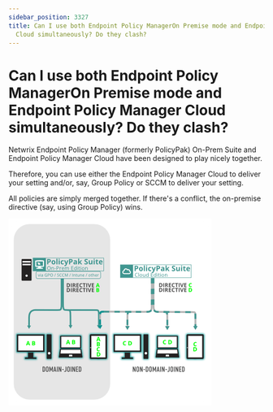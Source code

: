 ```yaml
---
sidebar_position: 3327
title: Can I use both Endpoint Policy ManagerOn Premise mode and Endpoint Policy Manager
  Cloud simultaneously? Do they clash?
---
```


# Can I use both Endpoint Policy ManagerOn Premise mode and Endpoint Policy Manager Cloud simultaneously? Do they clash?

Netwrix Endpoint Policy Manager (formerly PolicyPak) On-Prem Suite and Endpoint Policy Manager Cloud have been designed to play nicely together.

Therefore, you can use either the Endpoint Policy Manager Cloud to deliver your setting and/or, say, Group Policy or SCCM to deliver your setting.

All policies are simply merged together. If there's a conflict, the on-premise directive (say, using Group Policy) wins.

![](../../../../../static/images/PolicyPak/Content/Resources/Images/Tips/609_1_img19-deliveryconflict005-resized-450px.png)